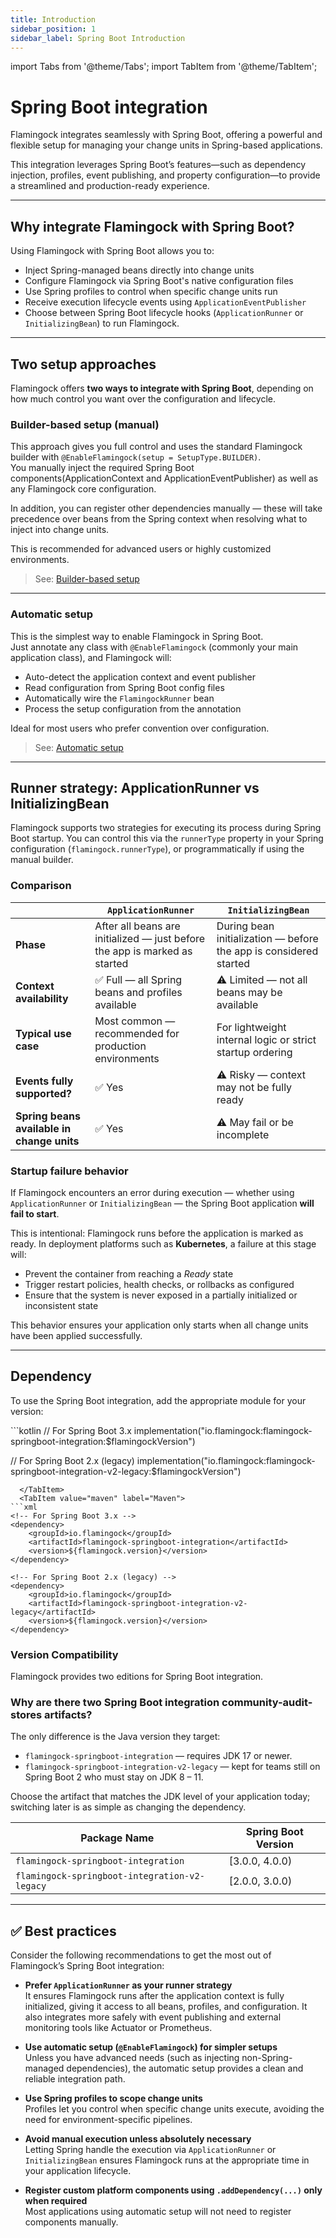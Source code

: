 ```yaml
---
title: Introduction
sidebar_position: 1
sidebar_label: Spring Boot Introduction
---
```


import Tabs from '@theme/Tabs';
import TabItem from '@theme/TabItem';

# Spring Boot integration

Flamingock integrates seamlessly with Spring Boot, offering a powerful and flexible setup for managing your change units in Spring-based applications.

This integration leverages Spring Boot’s features—such as dependency injection, profiles, event publishing, and property configuration—to provide a streamlined and production-ready experience.

---

## Why integrate Flamingock with Spring Boot?

Using Flamingock with Spring Boot allows you to:

- Inject Spring-managed beans directly into change units
- Configure Flamingock via Spring Boot's native configuration files
- Use Spring profiles to control when specific change units run
- Receive execution lifecycle events using `ApplicationEventPublisher`
- Choose between Spring Boot lifecycle hooks (`ApplicationRunner` or `InitializingBean`) to run Flamingock.

---

## Two setup approaches

Flamingock offers **two ways to integrate with Spring Boot**, depending on how much control you want over the configuration and lifecycle.

### Builder-based setup (manual)

This approach gives you full control and uses the standard Flamingock builder with `@EnableFlamingock(setup = SetupType.BUILDER)`.  
You manually inject the required Spring Boot components(ApplicationContext and ApplicationEventPublisher) as well as any Flamingock core configuration.

In addition, you can register other dependencies manually — these will take precedence over beans from the Spring context when resolving what to inject into change units.

This is recommended for advanced users or highly customized environments.

> See: [Builder-based setup](./builder-based-setup.md)

---

### Automatic setup

This is the simplest way to enable Flamingock in Spring Boot.  
Just annotate any class with `@EnableFlamingock` (commonly your main application class), and Flamingock will:

- Auto-detect the application context and event publisher
- Read configuration from Spring Boot config files
- Automatically wire the `FlamingockRunner` bean
- Process the setup configuration from the annotation

Ideal for most users who prefer convention over configuration.

> See: [Automatic setup](./enable-flamingock-setup.md)

---

## Runner strategy: ApplicationRunner vs InitializingBean

Flamingock supports two strategies for executing its process during Spring Boot startup. You can control this via the `runnerType` property in your Spring configuration (`flamingock.runnerType`), or programmatically if using the manual builder.

### Comparison

|                                            | `ApplicationRunner`                                                        | `InitializingBean`                                                |
|--------------------------------------------|----------------------------------------------------------------------------|-------------------------------------------------------------------|
| **Phase**                                  | After all beans are initialized — just before the app is marked as started | During bean initialization — before the app is considered started |
| **Context availability**                   | ✅ Full — all Spring beans and profiles available                           | ⚠️ Limited — not all beans may be available                       |
| **Typical use case**                       | Most common — recommended for production environments                      | For lightweight internal logic or strict startup ordering         |
| **Events fully supported?**                | ✅ Yes                                                                      | ⚠️ Risky — context may not be fully ready                         |
| **Spring beans available in change units** | ✅ Yes                                                                      | ⚠️ May fail or be incomplete                                      |

### Startup failure behavior

If Flamingock encounters an error during execution — whether using `ApplicationRunner` or `InitializingBean` — the Spring Boot application **will fail to start**.

This is intentional: Flamingock runs before the application is marked as ready. In deployment platforms such as **Kubernetes**, a failure at this stage will:

- Prevent the container from reaching a *Ready* state
- Trigger restart policies, health checks, or rollbacks as configured
- Ensure that the system is never exposed in a partially initialized or inconsistent state

This behavior ensures your application only starts when all change units have been applied successfully.

---

## Dependency

To use the Spring Boot integration, add the appropriate module for your version:

<Tabs groupId="gradle_maven">
  <TabItem value="gradle" label="Gradle">
```kotlin
// For Spring Boot 3.x
implementation("io.flamingock:flamingock-springboot-integration:$flamingockVersion")

// For Spring Boot 2.x (legacy)
implementation("io.flamingock:flamingock-springboot-integration-v2-legacy:$flamingockVersion")
```
  </TabItem>
  <TabItem value="maven" label="Maven">
```xml
<!-- For Spring Boot 3.x -->
<dependency>
    <groupId>io.flamingock</groupId>
    <artifactId>flamingock-springboot-integration</artifactId>
    <version>${flamingock.version}</version>
</dependency>

<!-- For Spring Boot 2.x (legacy) -->
<dependency>
    <groupId>io.flamingock</groupId>
    <artifactId>flamingock-springboot-integration-v2-legacy</artifactId>
    <version>${flamingock.version}</version>
</dependency>
```
  </TabItem>
</Tabs>

### Version Compatibility

Flamingock provides two editions for Spring Boot integration.

### Why are there two Spring Boot integration community-audit-stores artifacts?

The only difference is the Java version they target:

- `flamingock-springboot-integration` — requires JDK 17 or newer.
- `flamingock-springboot-integration-v2-legacy` — kept for teams still on Spring Boot 2 who must stay on JDK 8 – 11.

Choose the artifact that matches the JDK level of your application today; switching later is as simple as changing the dependency.

| Package Name                                   | Spring Boot Version  |
|------------------------------------------------|----------------------|
| `flamingock-springboot-integration`            | [3.0.0, 4.0.0)       |
| `flamingock-springboot-integration-v2-legacy`  | [2.0.0, 3.0.0)       |

---

## :white_check_mark: Best practices

Consider the following recommendations to get the most out of Flamingock’s Spring Boot integration:

- **Prefer `ApplicationRunner` as your runner strategy**  
  It ensures Flamingock runs after the application context is fully initialized, giving it access to all beans, profiles, and configuration. It also integrates more safely with event publishing and external monitoring tools like Actuator or Prometheus.

- **Use automatic setup (`@EnableFlamingock`) for simpler setups**  
  Unless you have advanced needs (such as injecting non-Spring-managed dependencies), the automatic setup provides a clean and reliable integration path.

- **Use Spring profiles to scope change units**  
  Profiles let you control when specific change units execute, avoiding the need for environment-specific pipelines.

- **Avoid manual execution unless absolutely necessary**  
  Letting Spring handle the execution via `ApplicationRunner` or `InitializingBean` ensures Flamingock runs at the appropriate time in your application lifecycle.

- **Register custom platform components using `.addDependency(...)` only when required**  
  Most applications using automatic setup will not need to register components manually.


